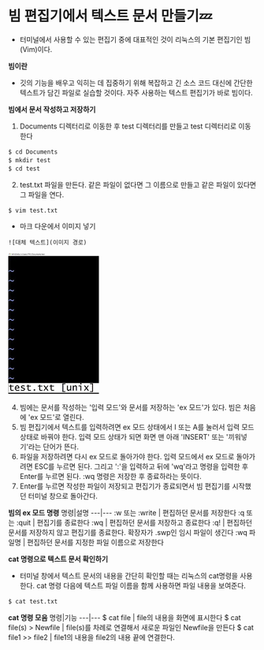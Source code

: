 # 빔 편집기에서 텍스트 문서 만들기💤
- 터미널에서 사용할 수 있는 편집기 중에 대표적인 것이 리눅스의 기본 편집기인 빔(Vim)이다.

**빔이란**
- 깃의 기능을 배우고 익히는 데 집중하기 위해 복잡하고 긴 소스 코드 대신에 간단한 텍스트가 담긴 파일로 실습할 것이다. 자주 사용하는 텍스트 편집기가 바로 빔이다.

**빔에서 문서 작성하고 저장하기**
1. Documents 디렉터리로 이동한 후 test 디렉터리를 만들고 test 디렉터리로 이동한다
```bash
$ cd Documents
$ mkdir test
$ cd test
```
2. test.txt 파일을 만든다. 같은 파일이 없다면 그 이름으로 만들고 같은 파일이 있다면 그 파일을 연다.
```bash
$ vim test.txt
```
- 마크 다운에서 이미지 넣기
```
![대체 텍스트](이미지 경로)
```
![vim 실행 이미지](vim.jpg)

4. 빔에는 문서를 작성하는 '입력 모드'와 문서를 저장하는 'ex 모드'가 있다. 빔은 처음에 'ex 모드'로 열린다.
5. 빔 편집기에서 텍스트를 입력하려면 ex 모드 상태에서 I 또는 A를 눌러서 입력 모드 상태로 바꿔야 한다. 입력 모드 상태가 되면 화면 맨 아래 'INSERT' 또는 '끼워넣기'라는 단어가 뜬다.
6. 파일을 저장하려면 다시 ex 모드로 돌아가야 한다. 입력 모드에서 ex 모드로 돌아가려면 ESC를 누르면 된다. 그리고 ':'을 입력하고 뒤에 'wq'라고 명령을 입력한 후 Enter를 누르면 된다. :wq 명령은 저장한 후 종료하라는 뜻이다.
7. Enter를 누르면 작성한 파일이 저장되고 편집기가 종료되면서 빔 편집기를 시작했던 터미널 창으로 돌아간다.

**빔의 ex 모드 명령**
명령|설명
---|---
:w 또는 :write | 편집하던 문서를 저장한다
:q 또는 :quit | 편집기를 종료한다
:wq | 편집하던 문서를 저장하고 종료한다
:q! | 편집하던 문서를 저장하지 않고 편집기를 종료한다. 확장자가 .swp인 임시 파일이 생긴다
:wq 파일명 | 편집하던 문서를 지정한 파일 이름으로 저장한다

**cat 명령으로 텍스트 문서 확인하기**
- 터미널 창에서 텍스트 문서의 내용을 간단히 확인할 때는 리눅스의 cat명령을 사용한다. cat 명령 다음에 텍스트 파일 이름을 함께 사용하면 파일 내용을 보여준다.
```bash
$ cat test.txt
```
**cat 명령 모음**
명령|기능
---|---
$ cat file | file의 내용을 화면에 표시한다
$ cat file(s) > Newfile | file(s)를 차례로 연결해서 새로운 파일인 Newfile을 만든다
$ cat file1 >> file2 | file1의 내용을 file2의 내용 끝에 연결한다.